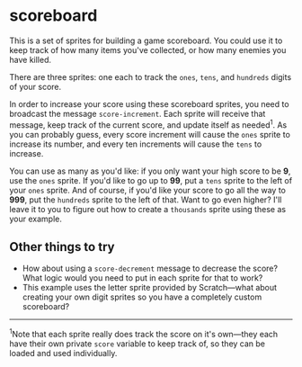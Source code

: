 # scoreboard

This is a set of sprites for building a game scoreboard. You could use it to keep track of how many items you've collected, or how many enemies you have killed.

There are three sprites: one each to track the `ones`, `tens`, and `hundreds` digits of your score.

In order to increase your score using these scoreboard sprites, you need to broadcast the message `score-increment`. Each sprite will receive that message, keep track of the current score, and update itself as needed<sup>1</sup>. As you can probably guess, every score increment will cause the `ones` sprite to increase its number, and every ten increments will cause the `tens` to increase.

You can use as many as you'd like: if you only want your high score to be **9**, use the `ones` sprite. If you'd like to go up to **99**, put a `tens` sprite to the left of your `ones` sprite. And of course, if you'd like your score to go all the way to **999**, put the `hundreds` sprite to the left of that. Want to go even higher? I'll leave it to you to figure out how to create a `thousands` sprite using these as your example.

## Other things to try

* How about using a `score-decrement` message to decrease the score? What logic would you need to put in each sprite for that to work?
* This example uses the letter sprite provided by Scratch—what about creating your own digit sprites so you have a completely custom scoreboard?

___

<sup>1</sup>Note that each sprite really does track the score on it's own—they each have their own private `score` variable to keep track of, so they can be loaded and used individually.
